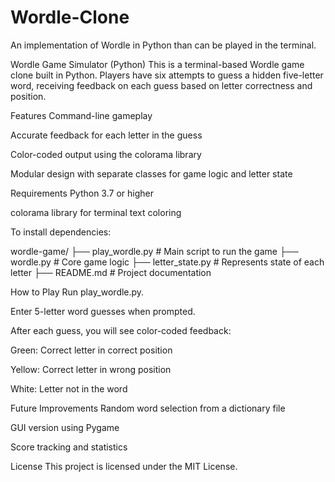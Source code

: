 # Wordle-Clone
An implementation of Wordle in Python than can be played in the terminal.


Wordle Game Simulator (Python)
This is a terminal-based Wordle game clone built in Python. Players have six attempts to guess a hidden five-letter word, receiving feedback on each guess based on letter correctness and position.

Features
Command-line gameplay

Accurate feedback for each letter in the guess

Color-coded output using the colorama library

Modular design with separate classes for game logic and letter state

Requirements
Python 3.7 or higher

colorama library for terminal text coloring

To install dependencies:


wordle-game/
├── play_wordle.py           # Main script to run the game
├── wordle.py                # Core game logic
├── letter_state.py          # Represents state of each letter
├── README.md                # Project documentation


How to Play
Run play_wordle.py.

Enter 5-letter word guesses when prompted.

After each guess, you will see color-coded feedback:

Green: Correct letter in correct position

Yellow: Correct letter in wrong position

White: Letter not in the word

Future Improvements
Random word selection from a dictionary file

GUI version using Pygame

Score tracking and statistics

License
This project is licensed under the MIT License.

